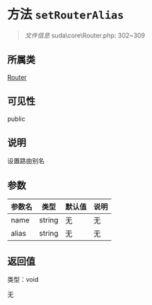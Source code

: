 # 方法 `setRouterAlias`

> *文件信息* suda\core\Router.php: 302~309

## 所属类 

[Router](../Router.md)

## 可见性

 public 

## 说明

设置路由别名


## 参数


| 参数名 | 类型 | 默认值 | 说明 |
|--------|-----|-------|-------|
| name |  string | 无 | 无 |
| alias |  string | 无 | 无 |



## 返回值

类型：void

无

